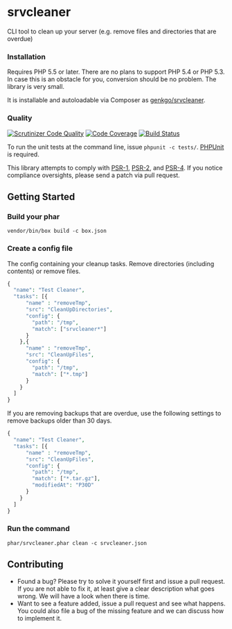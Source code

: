 # srvcleaner

CLI tool to clean up your server (e.g. remove files and directories that are overdue)

### Installation

Requires PHP 5.5 or later. There are no plans to support PHP 5.4 or PHP 5.3. In case this is an obstacle for you,
conversion should be no problem. The library is very small.

It is installable and autoloadable via Composer as [genkgo/srvcleaner](https://packagist.org/packages/genkgo/srvcleaner).

### Quality

[![Scrutinizer Code Quality](https://scrutinizer-ci.com/g/genkgo/srvcleaner/badges/quality-score.png?b=master)](https://scrutinizer-ci.com/g/genkgo/srvcleaner/)
[![Code Coverage](https://scrutinizer-ci.com/g/genkgo/srvcleaner/badges/coverage.png?b=master)](https://scrutinizer-ci.com/g/genkgo/srvcleaner/)
[![Build Status](https://travis-ci.org/genkgo/srvcleaner.png?branch=master)](https://travis-ci.org/genkgo/srvcleaner)

To run the unit tests at the command line, issue `phpunit -c tests/`. [PHPUnit](http://phpunit.de/manual/) is required.

This library attempts to comply with [PSR-1][], [PSR-2][], and [PSR-4][]. If
you notice compliance oversights, please send a patch via pull request.

[PSR-1]: https://github.com/php-fig/fig-standards/blob/master/accepted/PSR-1-basic-coding-standard.md
[PSR-2]: https://github.com/php-fig/fig-standards/blob/master/accepted/PSR-2-coding-style-guide.md
[PSR-4]: https://github.com/php-fig/fig-standards/blob/master/accepted/PSR-4-autoloader.md

## Getting Started

### Build your phar

```
vendor/bin/box build -c box.json
```

### Create a config file

The config containing your cleanup tasks. Remove directories (including contents) or remove files.

```php
{
  "name": "Test Cleaner",
  "tasks": [{
      "name" : "removeTmp",
      "src": "CleanUpDirectories",
      "config": {
        "path": "/tmp",
        "match": ["srvcleaner*"]
      }
    },{
      "name" : "removeTmp",
      "src": "CleanUpFiles",
      "config": {
        "path": "/tmp",
        "match": ["*.tmp"]
      }
    }
  ]
}
```

If you are removing backups that are overdue, use the following settings to remove backups older than 30 days.

```php
{
  "name": "Test Cleaner",
  "tasks": [{
      "name" : "removeTmp",
      "src": "CleanUpFiles",
      "config": {
        "path": "/tmp",
        "match": ["*.tar.gz"],
        "modifiedAt": "P30D"
      }
    }
  ]
}
```


### Run the command

```
phar/srvcleaner.phar clean -c srvcleaner.json
```

## Contributing

- Found a bug? Please try to solve it yourself first and issue a pull request. If you are not able to fix it, at least
  give a clear description what goes wrong. We will have a look when there is time.
- Want to see a feature added, issue a pull request and see what happens. You could also file a bug of the missing
  feature and we can discuss how to implement it.
